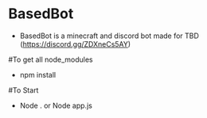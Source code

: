 # BasedBot 
- BasedBot is a minecraft and discord bot made for TBD (https://discord.gg/ZDXneCs5AY) 


#To get all node_modules
- npm install

#To Start
- Node . or Node app.js
